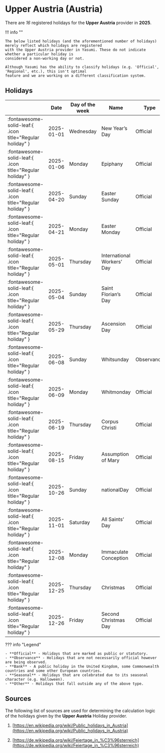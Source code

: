 # Upper Austria (Austria)

There are _16_ registered holidays for the **Upper Austria** provider in **2025**.

!!! info ""

    The below listed holidays (and the aforementioned number of holidays) merely reflect which holidays are registered
    with the Upper Austria provider in Yasumi. These do not indicate whether a particular holiday is
    considered a non-working day or not.

    Although Yasumi has the ability to classify holidays (e.g. 'Official', 'Regional', etc.), this isn't optimal
    feature and we are working on a different classification system.

## Holidays

|     | Date | Day of the week | Name | Type |
| --- | ---- | --------------- | ---- | ---- |
| :fontawesome-solid-leaf:{ .icon title="Regular holiday" } | 2025-01-01 | Wednesday | New Year’s Day | Official |
| :fontawesome-solid-leaf:{ .icon title="Regular holiday" } | 2025-01-06 | Monday | Epiphany | Official |
| :fontawesome-solid-leaf:{ .icon title="Regular holiday" } | 2025-04-20 | Sunday | Easter Sunday | Official |
| :fontawesome-solid-leaf:{ .icon title="Regular holiday" } | 2025-04-21 | Monday | Easter Monday | Official |
| :fontawesome-solid-leaf:{ .icon title="Regular holiday" } | 2025-05-01 | Thursday | International Workers’ Day | Official |
| :fontawesome-solid-leaf:{ .icon title="Regular holiday" } | 2025-05-04 | Sunday | Saint Florian’s Day | Official |
| :fontawesome-solid-leaf:{ .icon title="Regular holiday" } | 2025-05-29 | Thursday | Ascension Day | Official |
| :fontawesome-solid-leaf:{ .icon title="Regular holiday" } | 2025-06-08 | Sunday | Whitsunday | Observance |
| :fontawesome-solid-leaf:{ .icon title="Regular holiday" } | 2025-06-09 | Monday | Whitmonday | Official |
| :fontawesome-solid-leaf:{ .icon title="Regular holiday" } | 2025-06-19 | Thursday | Corpus Christi | Official |
| :fontawesome-solid-leaf:{ .icon title="Regular holiday" } | 2025-08-15 | Friday | Assumption of Mary | Official |
| :fontawesome-solid-leaf:{ .icon title="Regular holiday" } | 2025-10-26 | Sunday | nationalDay | Official |
| :fontawesome-solid-leaf:{ .icon title="Regular holiday" } | 2025-11-01 | Saturday | All Saints’ Day | Official |
| :fontawesome-solid-leaf:{ .icon title="Regular holiday" } | 2025-12-08 | Monday | Immaculate Conception | Official |
| :fontawesome-solid-leaf:{ .icon title="Regular holiday" } | 2025-12-25 | Thursday | Christmas | Official |
| :fontawesome-solid-leaf:{ .icon title="Regular holiday" } | 2025-12-26 | Friday | Second Christmas Day | Official |

??? info "Legend"

    - **Official** - Holidays that are marked as public or statutory.
    - **Observance** - Holidays that are not necessarily official however are being observed.
    - **Bank** - A public holiday in the United Kingdom, some Commonwealth countries and some other European countries.
    - **Seasonal** - Holidays that are celebrated due to its seasonal character (e.g. Halloween).
    - **Other** - Holidays that fall outside any of the above type.

## Sources

The following list of sources are used for determining the calculation logic of
the holidays given by the **Upper Austria** Holiday provider.


1. [https://en.wikipedia.org/wiki/Public_holidays_in_Austria](https://en.wikipedia.org/wiki/Public_holidays_in_Austria)
   
1. [https://de.wikipedia.org/wiki/Feiertage_in_%C3%96sterreich](https://de.wikipedia.org/wiki/Feiertage_in_%C3%96sterreich)
   